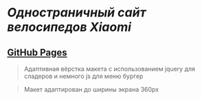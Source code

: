 # _Одностраничный сайт велосипедов Xiaomi_

## [__GitHub Pages__](https://goldboy1001.github.io/Xiaomi-Bike/)

> Адаптивная вёрстка макета с использованием jquery для сладеров и немного js для меню бургер

> Макет адаптирован до ширины экрана 360px
